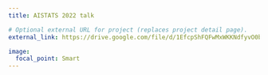 ```yaml
---
title: AISTATS 2022 talk

# Optional external URL for project (replaces project detail page).
external_link: https://drive.google.com/file/d/1EfcpShFQFwMxWKKNdfyvO0bBy1sTggYI/view?usp=sharing

image:
  focal_point: Smart
---
```


